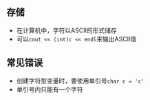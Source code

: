 ## 存储
+ 在计算机中，字符以ASCII的形式储存
+ 可以`cout << (int)c << endl`来输出ASCII值

## 常见错误
+ 创建字符型变量时，要使用单引号`char c = 'c'`
+ 单引号内只能有一个字符